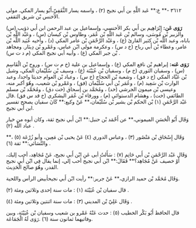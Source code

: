 ٣٦١٢ -** ع:** عَبد اللَّهِ بن أَبي نجيح (٢) ، واسمه يسار الثَّقَفِيّ،أَبُو يسار المكي. مولى الأخنس بْن شريق الثقفي.

**رَوَى عَن:** إِبْرَاهِيم بن أَبي بكر الأخنسي، وإسماعيل بن عبد الرحمن ابن أَبي ذؤيب (س) والزبير بْن مُوسَى، وسالم بْن عَبد اللَّهِ بْن عُمَر، وطاوس بْن كيسان (س) ، وعَبْد اللَّهِ بْن باباه، وعبد اللَّه بْن كثير القارئ (ع) ، وعَبْد الرَّحْمَنِ بْن عامر المكي (د) ، وأخيه عُبَيد اللَّه بْن عامر، وعطاء بْن أَبي رباح (خ د س) ، وعكرمة مولى ابْن عباس، وعَمْرو بْن دِينَار. ومجاهد بْن جبر المكي (ع) ، وأبيه أبي نجيح المكي (م د ت س) .

**رَوَى عَنه:** إبراهيم بْن نافع المكي (ع) ، وإسماعيل بن علية (خ م ت س) ، وروح بْن الْقَاسِم (س) ، وسفيان الثوري (خ م) ، وسفيان بْن عُيَيْنَة (ع) ، وسيف بْن سُلَيْمان المكي، وشبل بْن عَبَّاد المكي (خ د فق) ، وشعبة بْن الحجاج (خ س) ، وعباد بْن العوام حديثا واحدا، وعبد الوارث بْن سَعِيد (م) ، وعُمَر بْن أَبي سُلَيْمان (فق) ، وعَمْرو بْن شعيب، وهُوَ أكبر منه، وعيسى بْن ميمون الجرشي (خد) ، ومُحَمَّد بن إسحاق (خت دق) ، ومُحَمَّد بْن مسلم الطائفي (خت) ، وهشام الدستوائي (م) ، وورقاء بْن عُمَر اليشكري (خ قد س فق) .قال عَبْد الرَّحْمَنِ (١) بْن الحكم بْن بشير بْن سُلَيْمان،** عَنْ وكيع:** كَانَ سفيان يصحح تفسير ابن أَبي نجيح.

وَقَال أَبُو الْحَسَنِ الميموني،** عن أَحْمَد بْن حنبل:** ابْن أَبي نجيح ثقة، وكان أبوه من خيار عباد اللَّه (٢) .

وَقَال إِسْحَاق بْن مَنْصُور (٣) ، وعباس الدوري (٤) عَنْ يحيى بْن مَعِين، وأبو زُرْعَة (٥) ،** والنَّسَائي:** ثقة (٦) .

وَقَال عَبْد الرَّحْمَنِ بْن أَبي حَاتِم (٧) : سَأَلتُ أبى عَنِ ابْن أَبي نجيح، عَنْ مُجَاهِد، أحب إليك، أَوْ خصيف عَنْ مُجَاهِد؟** فَقَالَ:** ابْن أَبي نجيح أحب إلي، إنما يقال فِي ابْن أَبي نجيح القدر، وهُوَ صالح الْحَدِيث.

وَقَال مُحَمَّد بْن حميد الرازي،** عَنْ جرير:** رأيت ابْن أَبي نجيحأبيض الرأس واللحية.

قال سفيان بْن عُيَيْنَة (١) : مات سنة إحدى وثلاثين ومئة (٢) .

وَقَال عَلِيّ بْن المديني (٣) : مات سنة اثنتين وثلاثين ومئة (٤) .

قال الحافظ أَبُو بَكْر الخطيب (٥) : حدث عَنْهُ عَمْرو بن شعيب وسفيان بْن عُيَيْنَة، وبين وفاتيهما ثمانون سنة (٦) .رَوَى لَهُ الْجَمَاعَة.